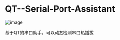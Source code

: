 # QT--Serial-Port-Assistant

![image](https://gudaobian.top/wp-content/uploads/2020/04/back-1024x691.png)

基于QT的串口助手，可以动态检测串口热插拔
